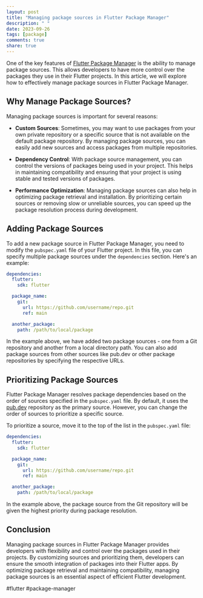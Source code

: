 ```yaml
---
layout: post
title: "Managing package sources in Flutter Package Manager"
description: " "
date: 2023-09-26
tags: [package]
comments: true
share: true
---
```


One of the key features of [Flutter Package Manager](https://flutter.dev/package-manager/) is the ability to manage package sources. This allows developers to have more control over the packages they use in their Flutter projects. In this article, we will explore how to effectively manage package sources in Flutter Package Manager.

## Why Manage Package Sources?

Managing package sources is important for several reasons:

* **Custom Sources**: Sometimes, you may want to use packages from your own private repository or a specific source that is not available on the default package repository. By managing package sources, you can easily add new sources and access packages from multiple repositories.

* **Dependency Control**: With package source management, you can control the versions of packages being used in your project. This helps in maintaining compatibility and ensuring that your project is using stable and tested versions of packages.

* **Performance Optimization**: Managing package sources can also help in optimizing package retrieval and installation. By prioritizing certain sources or removing slow or unreliable sources, you can speed up the package resolution process during development.

## Adding Package Sources

To add a new package source in Flutter Package Manager, you need to modify the `pubspec.yaml` file of your Flutter project. In this file, you can specify multiple package sources under the `dependencies` section. Here's an example:

```yaml
dependencies:
  flutter:
    sdk: flutter

  package_name:
    git:
      url: https://github.com/username/repo.git
      ref: main

  another_package:
    path: /path/to/local/package
```

In the example above, we have added two package sources - one from a Git repository and another from a local directory path. You can also add package sources from other sources like pub.dev or other package repositories by specifying the respective URLs.

## Prioritizing Package Sources

Flutter Package Manager resolves package dependencies based on the order of sources specified in the `pubspec.yaml` file. By default, it uses the [pub.dev](https://pub.dev) repository as the primary source. However, you can change the order of sources to prioritize a specific source.

To prioritize a source, move it to the top of the list in the `pubspec.yaml` file:

```yaml
dependencies:
  flutter:
    sdk: flutter

  package_name:
    git:
      url: https://github.com/username/repo.git
      ref: main

  another_package:
    path: /path/to/local/package

```

In the example above, the package source from the Git repository will be given the highest priority during package resolution.

## Conclusion

Managing package sources in Flutter Package Manager provides developers with flexibility and control over the packages used in their projects. By customizing sources and prioritizing them, developers can ensure the smooth integration of packages into their Flutter apps. By optimizing package retrieval and maintaining compatibility, managing package sources is an essential aspect of efficient Flutter development.

#flutter #package-manager